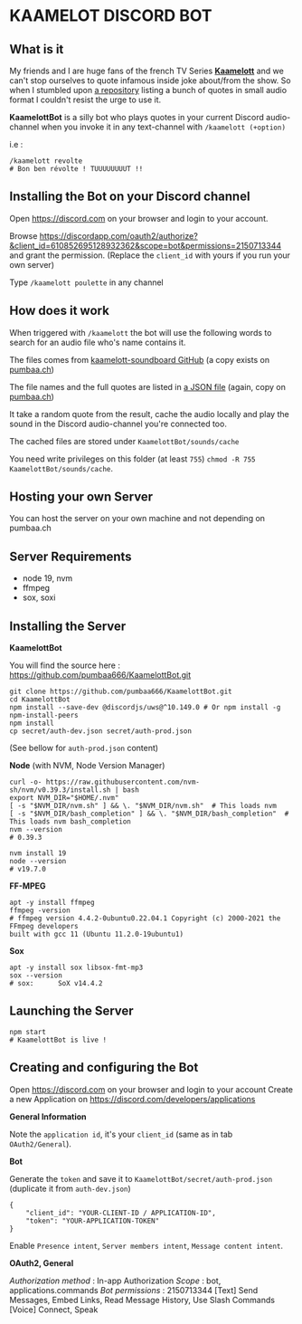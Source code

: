 KAAMELOT DISCORD BOT
===

What is it
---
My friends and I are huge fans of the french TV Series [**Kaamelott**](https://fr.wikipedia.org/wiki/Kaamelott) and we can't stop ourselves to quote infamous inside joke about/from the show.
So when I stumbled upon [a repository](https://github.com/2ec0b4/kaamelott-soundboard) listing a bunch of quotes in small audio format I couldn't resist the urge to use it.

**KaamelottBot** is a silly bot who plays quotes in your current Discord audio-channel when you invoke it in any text-channel with `/kaamelott (+option)`

i.e : 
```
/kaamelott revolte
# Bon ben révolte ! TUUUUUUUUT !!
```

Installing the Bot on your Discord channel
---
Open https://discord.com on your browser and login to your account.

Browse https://discordapp.com/oauth2/authorize?&client_id=610852695128932362&scope=bot&permissions=2150713344 and grant the permission.
(Replace the `client_id` with yours if you run your own server)

Type `/kaamelott poulette` in any channel



How does it work
---
When triggered with `/kaamelott` the bot will use the following words to search for an audio file who's name contains it.

The files comes from [kaamelott-soundboard GitHub](https://github.com/2ec0b4/kaamelott-soundboard/tree/master/sounds) (a copy exists on [pumbaa.ch](http://pumbaa.ch/public/kaamelott/))

The file names and the full quotes are listed in [a JSON file](https://github.com/2ec0b4/kaamelott-soundboard/blob/master/sounds/sounds.json) (again, copy on [pumbaa.ch](http://pumbaa.ch/public/kaamelott/sounds.json))

It take a random quote from the result, cache the audio locally and play the sound in the Discord audio-channel you're connected too.

The cached files are stored under `KaamelottBot/sounds/cache`

You need write privileges on this folder (at least `755`) `chmod -R 755 KaamelottBot/sounds/cache`.

Hosting your own Server
---
You can host the server on your own machine and not depending on pumbaa.ch

Server Requirements
---
- node 19, nvm
- ffmpeg
- sox, soxi

Installing the Server
---
**KaamelottBot**

You will find the source here : https://github.com/pumbaa666/KaamelottBot.git
```
git clone https://github.com/pumbaa666/KaamelottBot.git
cd KaamelottBot
npm install --save-dev @discordjs/uws@^10.149.0 # Or npm install -g npm-install-peers
npm install
cp secret/auth-dev.json secret/auth-prod.json
```
(See bellow for `auth-prod.json` content)

**Node** (with NVM, Node Version Manager)

```
curl -o- https://raw.githubusercontent.com/nvm-sh/nvm/v0.39.3/install.sh | bash
export NVM_DIR="$HOME/.nvm"
[ -s "$NVM_DIR/nvm.sh" ] && \. "$NVM_DIR/nvm.sh"  # This loads nvm
[ -s "$NVM_DIR/bash_completion" ] && \. "$NVM_DIR/bash_completion"  # This loads nvm bash_completion
nvm --version
# 0.39.3

nvm install 19
node --version
# v19.7.0
```

**FF-MPEG** 

```
apt -y install ffmpeg
ffmpeg -version
# ffmpeg version 4.4.2-0ubuntu0.22.04.1 Copyright (c) 2000-2021 the FFmpeg developers
built with gcc 11 (Ubuntu 11.2.0-19ubuntu1)
```

**Sox**

```
apt -y install sox libsox-fmt-mp3
sox --version
# sox:      SoX v14.4.2
```

Launching the Server
---
```
npm start
# KaamelottBot is live !
```

Creating and configuring the Bot
---
Open https://discord.com on your browser and login to your account
Create a new Application on https://discord.com/developers/applications

**General Information**

Note the `application id`, it's your `client_id` (same as in tab `OAuth2/General`).

**Bot**

Generate the `token` and save it to `KaamelottBot/secret/auth-prod.json` (duplicate it from `auth-dev.json`)
```
{
    "client_id": "YOUR-CLIENT-ID / APPLICATION-ID",
    "token": "YOUR-APPLICATION-TOKEN"
}
```

Enable `Presence intent`, `Server members intent`, `Message content intent`.

**OAuth2, General**

*Authorization method* : In-app Authorization
*Scope* : bot, applications.commands
*Bot permissions* : 2150713344
[Text] Send Messages, Embed Links, Read Message History, Use Slash Commands
[Voice] Connect, Speak
